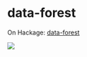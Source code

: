 # data-forest

On Hackage:
[data-forest](https://hackage.haskell.org/package/data-forest)

![](https://travis-ci.org/chris-martin/data-forest.svg)
